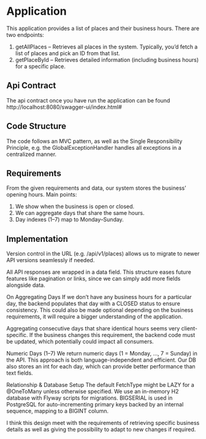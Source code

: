 
# Application
This application provides a list of places and their business hours. There are two endpoints:

1. getAllPlaces – Retrieves all places in the system.
        Typically, you’d fetch a list of places and pick an ID from that list.
2.  getPlaceById – Retrieves detailed information (including business hours) for a specific place.

## Api Contract
The api contract once you have run the application can be found
http://localhost:8080/swagger-ui/index.html#

## Code Structure
The code follows an MVC pattern, as well as the Single Responsibility Principle, e.g. the GlobalExceptionHandler handles all exceptions in a centralized manner.

## Requirements
From the given requirements and data, our system stores the business’ opening hours. Main points:

1. We show when the business is open or closed.
2. We can aggregate days that share the same hours.
3. Day indexes (1–7) map to Monday–Sunday.

## Implementation
Version control in the URL (e.g. /api/v1/places) allows us to migrate to newer API versions seamlessly if needed.

All API responses are wrapped in a data field. This structure eases future features like pagination or links, since we 
can simply add more fields alongside data.

On Aggregating Days
If we don’t have any business hours for a particular day, the backend populates that day with a CLOSED status to ensure consistency.
This could also be made optional depending on the business requirements, it will require a bigger understanding of the application.

Aggregating consecutive days that share identical hours seems very client-specific. If the business changes this requirement, 
the backend code must be updated, which potentially could impact all consumers.

Numeric Days (1–7)
We return numeric days (1 = Monday, …, 7 = Sunday) in the API. This approach is both language-independent and efficient. 
Our DB also stores an int for each day, which can provide better performance than text fields.

Relationship & Database Setup
The default FetchType might be LAZY for a @OneToMany unless otherwise specified. 
We use an in-memory H2 database with Flyway scripts for migrations.
BIGSERIAL is used in PostgreSQL for auto-incrementing primary keys backed by an internal sequence, mapping to a BIGINT column.

I think this design meet with the requirements of retrieving specific business details as well as giving the possibility to adapt to new changes if required.



